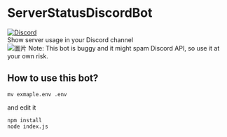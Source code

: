 # ServerStatusDiscordBot
[![Discord](https://img.shields.io/discord/891325967203729472?color=5865F2&label=discord&style=for-the-badge)](https://discord.gg/uQ4UXANnP2)  
Show server usage in your Discord channel  
![圖片](https://user-images.githubusercontent.com/95519633/229263746-352adacc-9890-49ec-97c5-02d55d4a408b.png)
Note: This bot is buggy and it might spam Discord API, so use it at your own risk.
## How to use this bot?
```
mv exmaple.env .env
```
and edit it
```
npm install
node index.js
```
